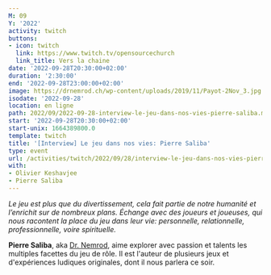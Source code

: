 ```yaml
---
M: 09
Y: '2022'
activity: twitch
buttons:
- icon: twitch
  link: https://www.twitch.tv/opensourcechurch
  link_title: Vers la chaine
date: '2022-09-28T20:30:00+02:00'
duration: '2:30:00'
end: '2022-09-28T23:00:00+02:00'
image: https://drnemrod.ch/wp-content/uploads/2019/11/Payot-2Nov_3.jpg
isodate: '2022-09-28'
location: en ligne
path: 2022/09/2022-09-28-interview-le-jeu-dans-nos-vies-pierre-saliba.md
start: '2022-09-28T20:30:00+02:00'
start-unix: 1664389800.0
template: twitch
title: '[Interview] Le jeu dans nos vies: Pierre Saliba'
type: event
url: /activities/twitch/2022/09/28/interview-le-jeu-dans-nos-vies-pierre-saliba
with:
- Olivier Keshavjee
- Pierre Saliba
---
```

*Le jeu est plus que du divertissement, cela fait partie de notre humanité et l’enrichit sur de nombreux plans. Échange avec des joueurs et joueuses, qui nous racontent la place du jeu dans leur vie: personnelle, relationnelle, professionnelle, voire spirituelle.*


**Pierre Saliba**, aka [Dr. Nemrod](https://drnemrod.ch/), aime explorer avec passion et talents les multiples facettes du jeu de rôle. Il est l'auteur de plusieurs jeux et d'expériences ludiques originales, dont il nous parlera ce soir.